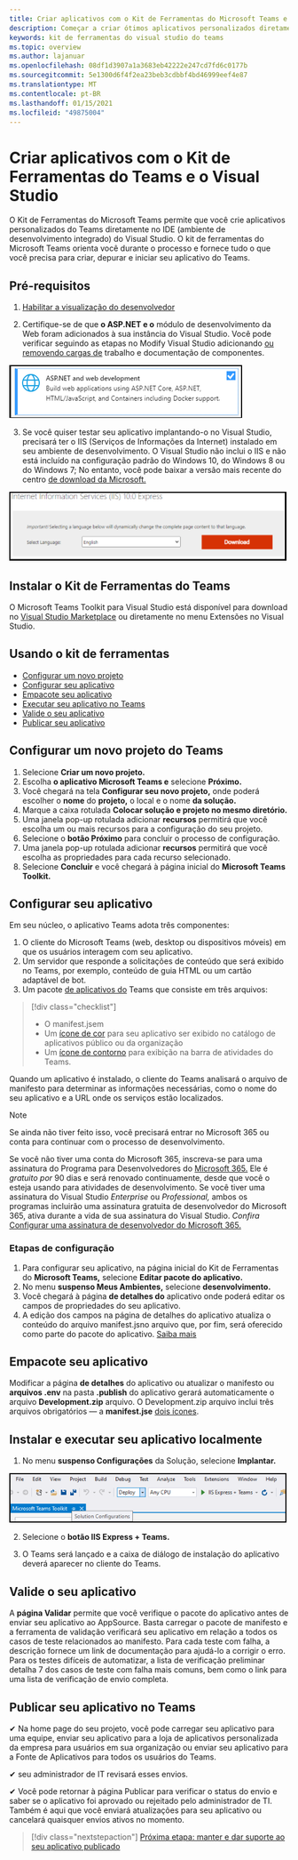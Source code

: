 ```yaml
---
title: Criar aplicativos com o Kit de Ferramentas do Microsoft Teams e o Visual Studio
description: Começar a criar ótimos aplicativos personalizados diretamente no Visual Studio com o Kit de Ferramentas do Microsoft Teams
keywords: kit de ferramentas do visual studio do teams
ms.topic: overview
ms.author: lajanuar
ms.openlocfilehash: 08df1d3907a1a3683eb42222e247cd7fd6c0177b
ms.sourcegitcommit: 5e1300d6f4f2ea23beb3cdbbf4bd46999eef4e87
ms.translationtype: MT
ms.contentlocale: pt-BR
ms.lasthandoff: 01/15/2021
ms.locfileid: "49875004"
---
```

# <a name="build-apps-with-the-teams-toolkit-and-visual-studio"></a>Criar aplicativos com o Kit de Ferramentas do Teams e o Visual Studio

O Kit de Ferramentas do Microsoft Teams permite que você crie aplicativos personalizados do Teams diretamente no IDE (ambiente de desenvolvimento integrado) do Visual Studio. O kit de ferramentas do Microsoft Teams orienta você durante o processo e fornece tudo o que você precisa para criar, depurar e iniciar seu aplicativo do Teams.

## <a name="prerequisites"></a>Pré-requisitos

1. [Habilitar a visualização do desenvolvedor](../resources/dev-preview/developer-preview-intro.md#enable-developer-preview)

1. Certifique-se de que **<span>o ASP.NE</span>T e o** módulo de desenvolvimento da Web foram adicionados à sua instância do Visual Studio. Você pode verificar seguindo as etapas no Modify Visual Studio adicionando [ou removendo cargas de](/visualstudio/install/modify-visual-studio?view=vs-2019&preserve-view=true) trabalho e documentação de componentes.

![módulo de asp.net visual studio](../assets/images/visual-studio-web-dev-module.png)

3. Se você quiser testar seu aplicativo implantando-o no Visual Studio, precisará ter o IIS (Serviços de Informações da Internet) instalado em seu ambiente de desenvolvimento. O Visual Studio não inclui o IIS e não está incluído na configuração padrão do Windows 10, do Windows 8 ou do Windows 7; No entanto, você pode baixar a versão mais recente do centro [de download da Microsoft.](https://www.microsoft.com/download/details.aspx?id=48264)

![Exibição da página de download do IIS](../assets/images/iis.png)

## <a name="install-the-teams-toolkit"></a>Instalar o Kit de Ferramentas do Teams

O Microsoft Teams Toolkit para Visual Studio está disponível para download no [Visual Studio Marketplace](https://marketplace.visualstudio.com/items?itemName=TeamsDevApp.vsteamstemplate) ou diretamente no menu Extensões no Visual Studio. 

## <a name="using-the-toolkit"></a>Usando o kit de ferramentas

- [Configurar um novo projeto](#set-up-a-new-teams-project)
- [Configurar seu aplicativo](#configure-your-app)
- [Empacote seu aplicativo](#package-your-app)
- [Executar seu aplicativo no Teams](#install-and-run-your-app-locally)
- [Valide o seu aplicativo](#validate-your-app)
- [Publicar seu aplicativo](#publish-your-app-to-teams)

## <a name="set-up-a-new-teams-project"></a>Configurar um novo projeto do Teams

1. Selecione **Criar um novo projeto.**
1. Escolha **o aplicativo Microsoft Teams e** selecione **Próximo.**
1. Você chegará na tela **Configurar seu novo projeto,** onde poderá escolher o **nome** do **projeto,** o local e o nome **da solução.**
1. Marque a caixa rotulada **Colocar solução e projeto no mesmo diretório.**
1. Uma janela pop-up rotulada adicionar **recursos** permitirá que você escolha um ou mais recursos para a configuração do seu projeto.
1. Selecione o **botão Próximo** para concluir o processo de configuração.
1. Uma janela pop-up rotulada adicionar **recursos** permitirá que você escolha as propriedades para cada recurso selecionado.
1. Selecione **Concluir** e você chegará à página inicial do **Microsoft Teams Toolkit.**

## <a name="configure-your-app"></a>Configurar seu aplicativo

Em seu núcleo, o aplicativo Teams adota três componentes:

  1. O cliente do Microsoft Teams (web, desktop ou dispositivos móveis) em que os usuários interagem com seu aplicativo.
  1. Um servidor que responde a solicitações de conteúdo que será exibido no Teams, por exemplo, conteúdo de guia HTML ou um cartão adaptável de bot.
  1. Um pacote [de aplicativos do](/concepts/build-and-test/apps-package.md) Teams que consiste em três arquivos:

  > [!div class="checklist"]
  >
  > - O manifest.jsem
  > - Um [ícone de cor](../resources/schema/manifest-schema.md#icons) para seu aplicativo ser exibido no catálogo de aplicativos público ou da organização
 > - Um [ícone de contorno](../resources/schema/manifest-schema.md#icons) para exibição na barra de atividades do Teams.

Quando um aplicativo é instalado, o cliente do Teams analisará o arquivo de manifesto para determinar as informações necessárias, como o nome do seu aplicativo e a URL onde os serviços estão localizados.

> [!NOTE]
>Se ainda não tiver feito isso, você precisará entrar no Microsoft 365 ou conta para continuar com o processo de desenvolvimento.
>
> Se você não tiver uma conta do Microsoft 365, inscreva-se para uma assinatura do Programa para Desenvolvedores do [Microsoft 365.](https://developer.microsoft.com/microsoft-365/dev-program) Ele é *gratuito por* 90 dias e será renovado continuamente, desde que você o esteja usando para atividades de desenvolvimento. Se você tiver uma assinatura do Visual Studio *Enterprise* ou *Professional,* ambos os programas incluirão uma assinatura gratuita de desenvolvedor do Microsoft 365, ativa durante a vida de sua assinatura do Visual Studio. [](https://aka.ms/MyVisualStudioBenefits) *Confira* [Configurar uma assinatura de desenvolvedor do Microsoft 365.](https://docs.microsoft.com/office/developer-program/office-365-developer-program-get-started)
>

### <a name="configuration-steps"></a>Etapas de configuração

1. Para configurar seu aplicativo, na página inicial do Kit de Ferramentas do **Microsoft Teams,** selecione **Editar pacote do aplicativo.**
1. No menu **suspenso Meus Ambientes,** selecione **desenvolvimento.**
1. Você chegará à página **de detalhes do** aplicativo onde poderá editar os campos de propriedades do seu aplicativo.
1. A edição dos campos na página de detalhes do aplicativo atualiza o conteúdo do arquivo manifest.jsno arquivo que, por fim, será oferecido como parte do pacote do aplicativo. [Saiba mais](https://aka.ms/teams-toolkit-manifest)

## <a name="package-your-app"></a>Empacote seu aplicativo

Modificar a página **de detalhes** do aplicativo ou atualizar o manifesto ou **arquivos .env** na pasta **.publish** do aplicativo gerará automaticamente o arquivo **Development.zip** arquivo. O Development.zip arquivo inclui três arquivos obrigatórios — a **manifest.jse** [dois ícones](../concepts/build-and-test/apps-package.md#app-icons).

## <a name="install-and-run-your-app-locally"></a>Instalar e executar seu aplicativo localmente

1. No menu **suspenso Configurações** da Solução, selecione **Implantar.**

![Menu Configurações da solução](../assets/images/solution-configurations.png)

2. Selecione o **botão IIS Express + Teams.**

1. O Teams será lançado e a caixa de diálogo de instalação do aplicativo deverá aparecer no cliente do Teams.

## <a name="validate-your-app"></a>Valide o seu aplicativo

A **página Validar** permite que você verifique o pacote do aplicativo antes de enviar seu aplicativo ao AppSource. Basta carregar o pacote de manifesto e a ferramenta de validação verificará seu aplicativo em relação a todos os casos de teste relacionados ao manifesto. Para cada teste com falha, a descrição fornece um link de documentação para ajudá-lo a corrigir o erro. Para os testes difíceis de  automatizar, a lista de verificação preliminar detalha 7 dos casos de teste com falha mais comuns, bem como o link para uma lista de verificação de envio completa.

## <a name="publish-your-app-to-teams"></a>Publicar seu aplicativo no Teams

✔ Na home page do seu projeto, você pode carregar seu aplicativo para uma equipe, enviar seu aplicativo para a loja de aplicativos personalizada da empresa para usuários em sua organização ou enviar seu aplicativo para a Fonte de Aplicativos para todos os usuários do Teams.

✔ seu administrador de IT revisará esses envios.

✔ Você pode retornar à  página Publicar para verificar o status do envio e saber se o aplicativo foi aprovado ou rejeitado pelo administrador de TI. Também é aqui que você enviará atualizações para seu aplicativo ou cancelará quaisquer envios ativos no momento.

> [!div class="nextstepaction"]
> [Próxima etapa: manter e dar suporte ao seu aplicativo publicado](../concepts/deploy-and-publish/appsource/post-publish/overview.md)
>
